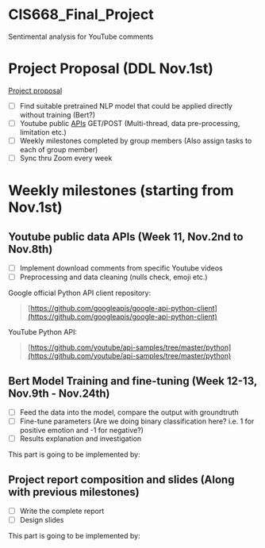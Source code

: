 # CIS668_Final_Project
Sentimental analysis for YouTube comments

# Project Proposal (DDL Nov.1st)
[Project proposal](https://www.overleaf.com/project/5f78874f228fa60001a8f4f0)
- [ ] Find suitable pretrained NLP model that could be applied directly without training (Bert?)
- [ ] Youtube public [APIs](https://developers.google.com/youtube/v3/docs/search/list) GET/POST (Multi-thread, data pre-processing, limitation etc.)
- [ ] Weekly milestones completed by group members (Also assign tasks to each of group member)
- [ ] Sync thru Zoom every week

# Weekly milestones (starting from Nov.1st)

## Youtube public data APIs (Week 11, Nov.2nd to Nov.8th)
- [ ] Implement download comments from specific Youtube videos
- [ ] Preprocessing and data cleaning (nulls check, emoji etc.)

Google official Python API client repository:
> [https://github.com/googleapis/google-api-python-client](https://github.com/googleapis/google-api-python-client)

YouTube Python API:
> [https://github.com/youtube/api-samples/tree/master/python](https://github.com/youtube/api-samples/tree/master/python)



## Bert Model Training and fine-tuning (Week 12-13, Nov.9th - Nov.24th)
- [ ] Feed the data into the model, compare the output with groundtruth
- [ ] Fine-tune parameters (Are we doing binary classification here? i.e. 1 for positive emotion and -1 for negative?)
- [ ] Results explanation and investigation

This part is going to be implemented by: 

## Project report composition and slides (Along with previous milestones)
- [ ] Write the complete report
- [ ] Design slides

This part is going to be implemented by: 
